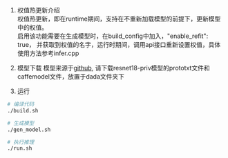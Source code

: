 1. 权值热更新介绍   
权值热更新，即在runtime期间，支持在不重新加载模型的前提下，更新模型中的权值。   
启用该功能需要在生成模型时，在build_config中加入，"enable_refit": true， 并获取到权值的名字，运行时期间，调用api接口重新设置权值，具体使用方法参考infer.cpp

2. 模型下载
模型来源于[github](https://github.com/soeaver/caffe-model), 请下载resnet18-priv模型的prototxt文件和caffemodel文件，放置于dada文件夹下

3. 运行
```bash
# 编译代码
./build.sh

# 生成模型
./gen_model.sh

# 执行推理
./run.sh
```

